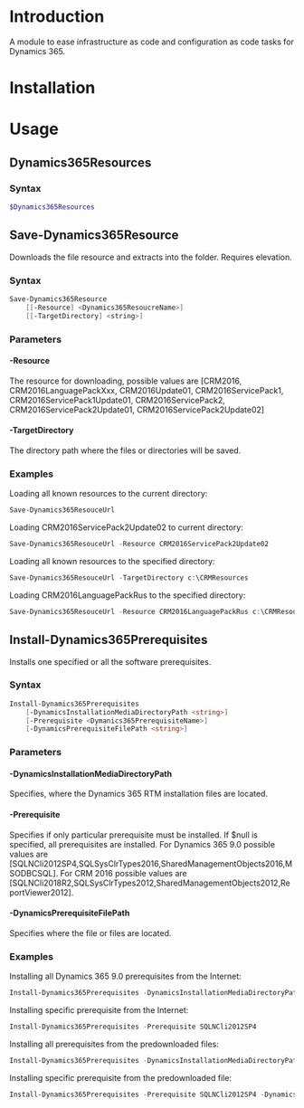 # Introduction

A module to ease infrastructure as code and configuration as code tasks for Dynamics 365.

# Installation

# Usage

## Dynamics365Resources

### Syntax

```PowerShell
$Dynamics365Resources
```

## Save-Dynamics365Resource

Downloads the file resource and extracts into the folder.
Requires elevation.

### Syntax

```PowerShell
Save-Dynamics365Resource
    [[-Resource] <Dynamics365ResoucreName>]
    [[-TargetDirectory] <string>]
```

### Parameters

#### -Resource

The resource for downloading, possible values are [CRM2016, CRM2016LanguagePackXxx, CRM2016Update01, CRM2016ServicePack1, CRM2016ServicePack1Update01, CRM2016ServicePack2, CRM2016ServicePack2Update01, CRM2016ServicePack2Update02]

#### -TargetDirectory

The directory path where the files or directories will be saved.

### Examples

Loading all known resources to the current directory:

```PowerShell
Save-Dynamics365ResouceUrl
```

Loading CRM2016ServicePack2Update02 to current directory:

```PowerShell
Save-Dynamics365ResouceUrl -Resource CRM2016ServicePack2Update02
```

Loading all known resources to the specified directory:

```PowerShell
Save-Dynamics365ResouceUrl -TargetDirectory c:\CRMResources
```

Loading CRM2016LanguagePackRus to the specified directory:

```PowerShell
Save-Dynamics365ResouceUrl -Resource CRM2016LanguagePackRus c:\CRMResources\CRM2016ServicePack2Update02
```

## Install-Dynamics365Prerequisites

Installs one specified or all the software prerequisites.

### Syntax

```PowerShell
Install-Dynamics365Prerequisites
    [-DynamicsInstallationMediaDirectoryPath <string>]
    [-Prerequisite <Dymanics365PrerequisiteName>]
    [-DynamicsPrerequisiteFilePath <string>]
```

### Parameters

#### -DynamicsInstallationMediaDirectoryPath

Specifies, where the Dynamics 365 RTM installation files are located.

#### -Prerequisite

Specifies if only particular prerequisite must be installed. If $null is specified, all prerequisites are installed. For Dynamics 365 9.0 possible values are [SQLNCli2012SP4,SQLSysClrTypes2016,SharedManagementObjects2016,MSODBCSQL]. For CRM 2016 possible values are [SQLNCli2018R2,SQLSysClrTypes2012,SharedManagementObjects2012,ReportViewer2012].

#### -DynamicsPrerequisiteFilePath

Specifies where the file or files are located.

### Examples

Installing all Dynamics 365 9.0 prerequisites from the Internet:

```PowerShell
Install-Dynamics365Prerequisites -DynamicsInstallationMediaDirectoryPath C:\Install\CRM\CRM9.0-Server-ENU-amd64
```

Installing specific prerequisite from the Internet:

```PowerShell
Install-Dynamics365Prerequisites -Prerequisite SQLNCli2012SP4
```

Installing all prerequisites from the predownloaded files:

```PowerShell
Install-Dynamics365Prerequisites -DynamicsInstallationMediaDirectoryPath C:\Install\CRM\CRM9.0-Server-ENU-amd64 -DynamicsPrerequisiteFilePath C:\Install\CRM
```

Installing specific prerequisite from the predownloaded file:

```PowerShell
Install-Dynamics365Prerequisites -Prerequisite SQLNCli2012SP4 -DynamicsPrerequisiteFilePath C:\Install\CRM\Prerequisites
```
